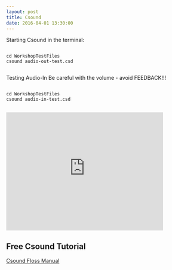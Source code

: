 ```yaml
---
layout: post
title: Csound
date: 2016-04-01 13:30:00
---
```


Starting Csound in the terminal:


```

cd WorkshopTestFiles
csound audio-out-test.csd


```

Testing Audio-In 
Be careful with the volume - avoid FEEDBACK!!!


```

cd WorkshopTestFiles
csound audio-in-test.csd


```


<iframe width="420" height="315" src="https://www.youtube.com/embed/g0AEok0FlS0" frameborder="0" allowfullscreen></iframe>

## Free Csound Tutorial
[Csound Floss Manual](http://www.flossmanuals.net/csound/)